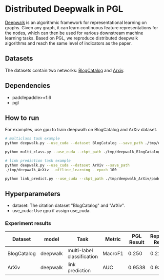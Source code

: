 # Distributed Deepwalk in PGL
[Deepwalk](https://arxiv.org/pdf/1403.6652.pdf) is an algorithmic framework for representational learning on graphs. Given any graph, it can learn continuous feature representations for the nodes, which can then be used for various downstream machine learning tasks. Based on PGL, we reproduce distributed deepwalk algorithms and reach the same level of indicators as the paper.

## Datasets
The datasets contain two networks: [BlogCatalog](http://socialcomputing.asu.edu/datasets/BlogCatalog3) and [Arxiv](http://snap.stanford.edu/data/ca-AstroPh.html). 
## Dependencies
- paddlepaddle>=1.6
- pgl

## How to run

For examples, use gpu to train deepwalh on BlogCatalog and ArXiv dataset.
```sh
# multiclass task example
python deepwalk.py --use_cuda --dataset BlogCatalog --save_path ./tmp/deepwalk_BlogCatalog/ --offline_learning --epoch 400

python multi_class.py --use_cuda --ckpt_path ./tmp/deepwalk_BlogCatalog/paddle_model --epoch 1000

# link prediction task example
python deepwalk.py --use_cuda --dataset ArXiv --save_path
./tmp/deepwalk_ArXiv --offline_learning --epoch 100

python link_predict.py --use_cuda --ckpt_path ./tmp/deepwalk_ArXiv/paddle_model --epoch 400
```

## Hyperparameters
- dataset: The citation dataset "BlogCatalog" and "ArXiv".
- use_cuda: Use gpu if assign use_cuda. 

### Experiment results
Dataset|model|Task|Metric|PGL Result|Reported Result 
--|--|--|--|--|--
BlogCatalog|deepwalk|multi-label classification|MacroF1|0.250|0.211
ArXiv|deepwalk|link prediction|AUC|0.9538|0.9340
